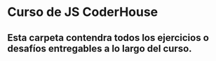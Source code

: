 # Curso de JS CoderHouse

## Esta carpeta contendra todos los ejercicios o desafíos entregables a lo largo del curso.
